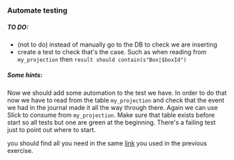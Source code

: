 ### Automate testing

##### TO DO:

* (not to do) instead of manually go to the DB to check we are inserting
* create a test to check that's the case. Such as when reading from `my_projection` then `result should contain(s"Box|$boxId")`

##### Some hints:

Now we should add some automation to the test we have. In order to do that now we have to read from the table `my_projection` and check that the event we had in the journal made it all the way through there. Again we can use Slick to consume from `my_projection`. Make sure that table exists before start so all tests but one are green at the beginning. There's a failing test just to point out where to start.

you should find all you need in the same [link](https://doc.akka.io/docs/alpakka/current/slick.html) you used in the previous exercise.


